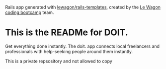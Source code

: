 Rails app generated with [lewagon/rails-templates](https://github.com/lewagon/rails-templates), created by the [Le Wagon coding bootcamp](https://www.lewagon.com) team.

# This is the READMe for DOIT.

Get everything done instantly. The doit. app connects local freelancers and professionals with help-seeking people around them instantly.

This is a private repsository and not allowed to copy
